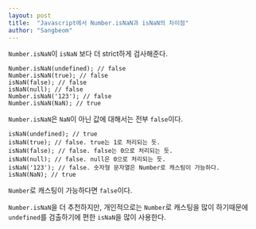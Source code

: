 ```yaml
---
layout: post
title:  "Javascript에서 Number.isNaN과 isNaN의 차이점"
author: "Sangbeom"
---
```

```Number.isNaN```이 ```isNaN``` 보다 더 strict하게 검사해준다.

```
Number.isNaN(undefined); // false
Number.isNaN(true); // false
isNaN(false); // false
isNaN(null); // false
Number.isNaN('123'); // false
Number.isNaN(NaN); // true
```
```Number.isNaN```은 ```NaN```이 아닌 값에 대해서는 전부 ```false```이다.

```
isNaN(undefined); // true
isNaN(true); // false. true는 1로 처리되는 듯.
isNaN(false); // false. false는 0으로 처리되는 듯.
isNaN(null); // false. null은 0으로 처리되는 듯.
isNaN('123'); // false. 숫자형 문자열은 Number로 캐스팅이 가능하다.
isNaN(NaN); // true
```
```Number```로 캐스팅이 가능하다면 ```false```이다.

```Number.isNaN```을 더 추천하지만, 개인적으로는 ```Number```로 캐스팅을 많이 하기때문에 ```undefined```를 검출하기에 편한 ```isNaN```을 많이 사용한다.
